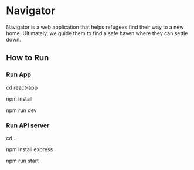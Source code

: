 # Navigator
Navigator is a web application that helps refugees find their way to a new home. Ultimately, we guide them to find a safe haven where they can settle down.

## How to Run
### Run App
cd react-app

npm install

npm run dev

### Run API server

cd ..

npm install express

npm run start
